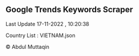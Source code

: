 

## Google Trends Keywords Scraper 
 
Last Update 17-11-2022 , 10:20:38

Country List :
VIETNAM.json



© Abdul Muttaqin 
